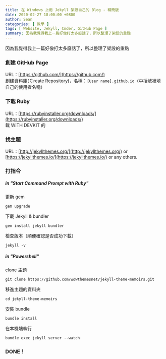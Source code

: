```yaml
---
title: 在 Windows 上用 Jekyll 架設自己的 Blog - 精簡版
date: 2020-02-27 18:00:00 +0800
author: Sean
categories: [ 教學 ]
tags: [ Website, Jekyll, Cmder, GitHub Page ]
summary: 因為我覺得我上一篇好像打太多廢話了，所以整理了架設的重點
---
```


因為我覺得我上一篇好像打太多廢話了，所以整理了架設的重點

### 創建 GitHub Page
URL：[https://github.com/](https://github.com/)  
創建資料庫(Ｃreate Repository)，名稱：`[User name].github.io`（中括號裡填自己的使用者名稱）  

### 下載 Ruby
URL：[https://rubyinstaller.org/downloads/](https://rubyinstaller.org/downloads/)  
載 WITH DEVKIT 的

### 找主題
URL：[http://jekyllthemes.org/](http://jekyllthemes.org/) or [https://jekyllthemes.io/](https://jekyllthemes.io/) or any others.

### 打指令
##### in "Start Command Prompt with Ruby"
更新 gem
```shell
gem upgrade
```
下載 Jekyll & bundler
```shell
gem install jekyll bundler
```
檢查版本（順便確認是否成功下載）
```shell
jekyll -v
```
##### in "Powershell"
clone 主題
```shell
git clone https://github.com/wowthemesnet/jekyll-theme-memoirs.git
```
移進主題的資料夾
```shell
cd jekyll-theme-memoirs
```
安裝 bundle
```shell
bundle install
```
在本機端執行
```shell
bundle exec jekyll server --watch
```
### DONE！